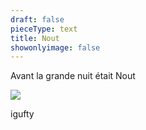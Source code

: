 ```yaml
---
draft: false
pieceType: text
title: Nout
showonlyimage: false
---
```

Avant la grande nuit était Nout

![](/img/uploads/2018Endormie30x30.jpg)

igufty